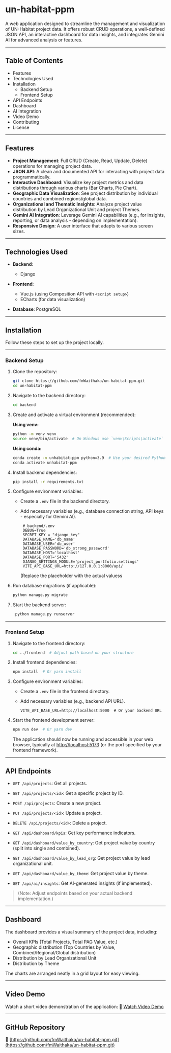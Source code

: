 # un-habitat-ppm

A web application designed to streamline the management and visualization of UN-Habitat project data. It offers robust CRUD operations, a well-defined JSON API, an interactive dashboard for data insights, and integrates Gemini AI for advanced analysis or features.

---

## Table of Contents
- Features  
- Technologies Used  
- Installation  
  - Backend Setup  
  - Frontend Setup  
- API Endpoints  
- Dashboard  
- AI Integration  
- Video Demo  
- Contributing  
- License  

---

## Features
- **Project Management**: Full CRUD (Create, Read, Update, Delete) operations for managing project data.  
- **JSON API**: A clean and documented API for interacting with project data programmatically.  
- **Interactive Dashboard**: Visualize key project metrics and data distributions through various charts (Bar Charts, Pie Chart).  
- **Geographic Data Visualization**: See project distribution by individual countries and combined regions/global data.  
- **Organizational and Thematic Insights**: Analyze project value distribution by Lead Organizational Unit and project Themes.  
- **Gemini AI Integration**: Leverage Gemini AI capabilities (e.g., for insights, reporting, or data analysis - depending on implementation).  
- **Responsive Design**: A user interface that adapts to various screen sizes.  

---

## Technologies Used

- **Backend**:
  - Django   

- **Frontend**: 
  - Vue.js (using Composition API with `<script setup>`)  
  - ECharts (for data visualization)  
- **Database**: PostgreSQL 

---

## Installation

Follow these steps to set up the project locally.

---

### Backend Setup

1. Clone the repository:  
   ```bash
   git clone https://github.com/fmWaithaka/un-habitat-ppm.git
   cd un-habitat-ppm
    ````

2. Navigate to the backend directory:

   ```bash
   cd backend 
   ```

3. Create and activate a virtual environment (recommended):

   **Using venv:**

   ```bash
   python -m venv venv
   source venv/bin/activate  # On Windows use `venv\Scripts\activate`
   ```

   **Using conda:**

   ```bash
   conda create -n unhabitat-ppm python=3.9  # Use your desired Python version
   conda activate unhabitat-ppm
   ```

4. Install backend dependencies:

   ```bash
   pip install -r requirements.txt  
   ```

5. Configure environment variables:

   * Create a `.env` file in the backend directory.
   * Add necessary variables (e.g., database connection string, API keys - especially for Gemini AI).

     ```env
      # backend/.env
      DEBUG=True
      SECRET_KEY = "django_key"
      DATABASE_NAME='db_name'
      DATABASE_USER='db_user'
      DATABASE_PASSWORD='db_strong_password' 
      DATABASE_HOST='localhost' 
      DATABASE_PORT='5432' 
      DJANGO_SETTINGS_MODULE='project_portfolio.settings' 
      VITE_API_BASE_URL=http://127.0.0.1:8000/api/
     ```
     (Replace the placeholder with the actual valuess

6. Run database migrations (if applicable):

   ```bash
   python manage.py migrate
   ```

7. Start the backend server:

   ```bash
    python manage.py runserver
   ```

---

### Frontend Setup

1. Navigate to the frontend directory:

   ```bash
   cd ../frontend  # Adjust path based on your structure
   ```

2. Install frontend dependencies:

   ```bash
   npm install  # Or yarn install
   ```

3. Configure environment variables:

   * Create a `.env` file in the frontend directory.
   * Add necessary variables (e.g., backend API URL).

     ```env
     VITE_API_BASE_URL=http://localhost:5000  # Or your backend URL
     ```

4. Start the frontend development server:

   ```bash
   npm run dev  # Or yarn dev
   ```

   The application should now be running and accessible in your web browser, typically at [http://localhost:5173](http://localhost:5173) (or the port specified by your frontend framework).

---

## API Endpoints
* `GET /api/projects`: Get all projects.

* `GET /api/projects/<id>`: Get a specific project by ID.

* `POST /api/projects`: Create a new project.

* `PUT /api/projects/<id>`: Update a project.

* `DELETE /api/projects/<id>`: Delete a project.

* `GET /api/dashboard/kpis`: Get key performance indicators.

* `GET /api/dashboard/value_by_country`: Get project value by country (split into single and combined).

* `GET /api/dashboard/value_by_lead_org`: Get project value by lead organizational unit.

* `GET /api/dashboard/value_by_theme`: Get project value by theme.

* `GET /api/ai/insights`: Get AI-generated insights (if implemented).

> (Note: Adjust endpoints based on your actual backend implementation.)

---

## Dashboard

The dashboard provides a visual summary of the project data, including:

* Overall KPIs (Total Projects, Total PAG Value, etc.)
* Geographic distribution (Top Countries by Value, Combined/Regional/Global distribution)
* Distribution by Lead Organizational Unit
* Distribution by Theme

The charts are arranged neatly in a grid layout for easy viewing.

---

## Video Demo

Watch a short video demonstration of the application:
🎥 [Watch Video Demo](https://drive.google.com/file/d/15J9APx8vlbN9QQQJuThi47i69e1IJ0mw/view)

---

## GitHub Repository

🔗 [https://github.com/fmWaithaka/un-habitat-ppm.git](https://github.com/fmWaithaka/un-habitat-ppm.git)
